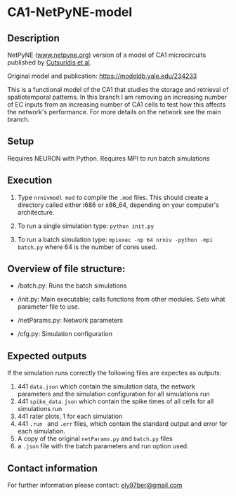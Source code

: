# CA1-NetPyNE-model

## Description
NetPyNE (www.netpyne.org) version of a model of CA1 microcircuits published by [Cutsuridis et al].

Original model and publication: https://modeldb.yale.edu/234233 

This is a functional model of the CA1 that studies the storage and retrieval of spatiotemporal patterns. 
In this branch I am removing an increasing number of EC inputs from an increasing number of CA1 cells to test how this affects the network's performance. For more details on the network see the main branch. 
## Setup

Requires NEURON with Python. 
Requires MPI to run batch simulations

## Execution

1. Type `nrnivmodl mod` to compile the `.mod` files. This should create a directory called either i686 or x86_64, depending on your computer's architecture. 

2. To run a single simulation type: `python init.py`

3. To run a batch simulation type: `mpiexec -np 64 nrniv -python -mpi batch.py` where 64 is the number of cores used. 

## Overview of file structure:

* /batch.py: Runs the batch simulations

* /init.py: Main executable; calls functions from other modules. Sets what parameter file to use.

* /netParams.py: Network parameters

* /cfg.py: Simulation configuration

## Expected outputs

If the simulation runs correctly the following files are expectes as outputs:
1. 441 `data.json` which contain the simulation data, the network parameters and the simulation configuration for all simulations run
2. 441 `spike_data.json` which contain the spike times of all cells for all simulations run
3. 441 rater plots, 1 for each simulation
4. 441 `.run ` and `.err` files, which contain the standard output and error for each simulation.
5. A copy of the original `netParams.py` and `batch.py` files
6. a `.json` file with the batch parameters and run option used.


## Contact information

For further information please contact: ely97ber@gmail.com 

[Cutsuridis et al]: https://onlinelibrary.wiley.com/doi/10.1002/hipo.20661
